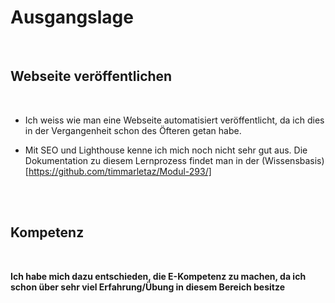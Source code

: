 
# Ausgangslage

<br>

## Webseite veröffentlichen
<br>

- Ich weiss wie man eine Webseite automatisiert veröffentlicht, da ich dies in der Vergangenheit schon des Öfteren getan habe.

- Mit SEO und Lighthouse kenne ich mich noch nicht sehr gut aus. Die Dokumentation zu diesem Lernprozess findet man in der (Wissensbasis)[https://github.com/timmarletaz/Modul-293/]

<br>
<br>

## Kompetenz
<br>

**Ich habe mich dazu entschieden, die E-Kompetenz zu machen, da ich schon über sehr viel Erfahrung/Übung in diesem Bereich besitze**